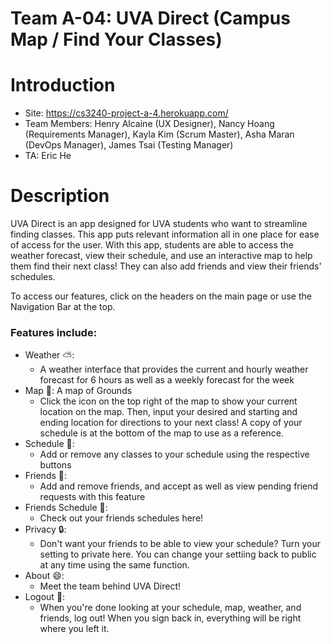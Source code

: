 # Team A-04: UVA Direct (Campus Map / Find Your Classes)

Introduction
============
* Site: https://cs3240-project-a-4.herokuapp.com/
* Team Members: Henry Alcaine (UX Designer), Nancy Hoang (Requirements Manager), Kayla Kim (Scrum Master), Asha Maran (DevOps Manager), James Tsai (Testing Manager)
* TA: Eric He

Description
===========
UVA Direct is an app designed for UVA students who want to streamline finding classes. This app puts relevant information all in one place for ease of access for the user. With this app, students are able to access the weather forecast, view their schedule, and use an interactive map to help them find their next class! They can also add friends and view their friends' schedules.

To access our features, click on the headers on the main page or use the Navigation Bar at the top.

### Features include: ###

* Weather ⛅: 
  * A weather interface that provides the current and hourly weather forecast for 6 hours as well as a weekly forecast for the week
* Map 🏃: A map of Grounds
  * Click the icon on the top right of the map to show your current location on the map. Then, input your desired and starting and ending location for directions to your next class! A copy of your schedule is at the bottom of the map to use as a reference.
* Schedule 📆:
  * Add or remove any classes to your schedule using the respective buttons
* Friends 👥:
  * Add and remove friends, and accept as well as view pending friend requests with this feature
* Friends Schedule 🎒:
  * Check out your friends schedules here!
* Privacy 🔒:
  * Don't want your friends to be able to view your schedule? Turn your setting to private here. You can change your settiing back to public at any time using the same function.
* About 😄:
  * Meet the team behind UVA Direct!
* Logout 👋:
  * When you're done looking at your schedule, map, weather, and friends, log out! When you sign back in, everything will be right where you left it. 
